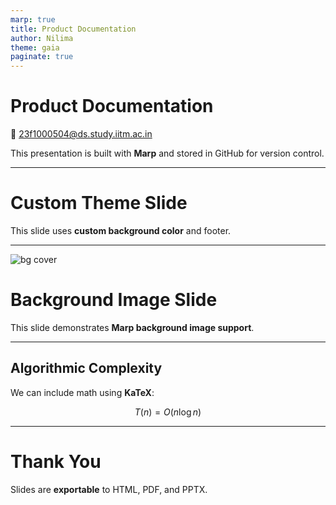 ```yaml
---
marp: true
title: Product Documentation
author: Nilima
theme: gaia
paginate: true
---
```


# Product Documentation

📧 23f1000504@ds.study.iitm.ac.in  

This presentation is built with **Marp** and stored in GitHub for version control.

---

<!-- _backgroundColor: #123456 -->
<!-- _color: white -->
<!-- _footer: "23f1000504@ds.study.iitm.ac.in" -->

# Custom Theme Slide

This slide uses **custom background color** and footer.  

---

<!-- Background image -->
![bg cover](images/background.jpg)

# Background Image Slide

This slide demonstrates **Marp background image support**.  

---

## Algorithmic Complexity

We can include math using **KaTeX**:

$$
T(n) = O(n \log n)
$$

---

<!-- _class: lead -->
<!-- _footer: "📧 23f1000504@ds.study.iitm.ac.in" -->

# Thank You

Slides are **exportable** to HTML, PDF, and PPTX.
